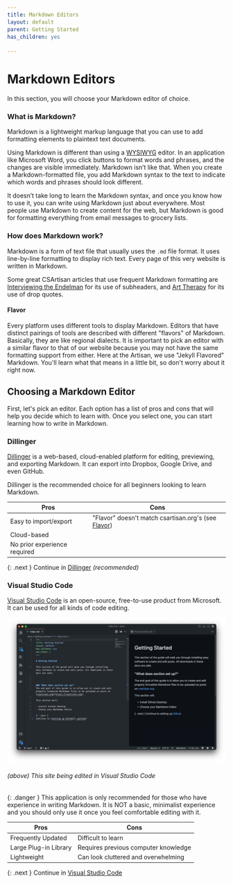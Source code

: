 ```yaml
---
title: Markdown Editors
layout: default
parent: Getting Started
has_children: yes

---
```

# Markdown Editors

In this section, you will choose your Markdown editor of choice.

### What is Markdown?

Markdown is a lightweight markup language that you can use to add formatting elements to plaintext text documents. 

Using Markdown is different than using a [WYSIWYG](https://en.wikipedia.org/wiki/WYSIWYG) editor. In an application like Microsoft Word, you click buttons to format words and phrases, and the changes are visible immediately. Markdown isn’t like that. When you create a Markdown-formatted file, you add Markdown syntax to the text to indicate which words and phrases should look different.

It doesn’t take long to learn the Markdown syntax, and once you know how to use it, you can write using Markdown just about everywhere. Most people use Markdown to create content for the web, but Markdown is good for formatting everything from email messages to grocery lists.

### How does Markdown work?

Markdown is a form of text file that usually uses the `.md` file format. It uses line-by-line formatting to display rich text. Every page of this very website is written in Markdown. 

Some great CSArtisan articles that use frequent Markdown formatting are [Interviewing the Endelman](https://csartisan.github.io/interviewing-the-endelman/) for its use of subheaders, and [Art Therapy](https://csartisan.github.io/art-therapy/) for its use of drop quotes. 

#### Flavor

Every platform uses different tools to display Markdown. Editors that have distinct pairings of tools are described with different "flavors" of Markdown. Basically, they are like regional dialects. It is important to pick an editor with a similar flavor to that of our website because you may not have the same formatting support from either. Here at the Artisan, we use "Jekyll Flavored" Markdown. You'll learn what that means in a little bit, so don't worry about it right now.

## Choosing a Markdown Editor

First, let's pick an editor. Each option has a list of pros and cons that will help you decide which to learn with. Once you select one, you can start learning how to write in Markdown. 

### Dillinger
[Dillinger](https://dillinger.io) is a web-based, cloud-enabled platform for editing, previewing, and exporting Markdown. It can export into Dropbox, Google Drive, and even GitHub.

Dillinger is the recommended choice for all beginners looking to learn Markdown.

|Pros |Cons |
|-----|-----|
Easy to import/export         |  "Flavor" doesn't match csartisan.org's (see [Flavor](index#flavor))
Cloud-based                   |  
No prior experience required  |  

{: .next }
Continue in [Dillinger](dillinger.html) _(recommended)_

### Visual Studio Code
[Visual Studio Code](https://visualstudio.microsoft.com/#vscode-section) is an open-source, free-to-use product from Microsoft. It can be used for all kinds of code editing.

![This website being edited in VSC](/assets/img/vsc_markdown.png)
###### (above) This site being edited in Visual Studio Code

{: .danger }
This application is only recommended for those who have experience in writing Markdown. It is NOT a basic, minimalist experience and you should only use it once you feel comfortable editing with it.

|Pros |Cons |
|-----|-----|
Frequently Updated     |  Difficult to learn
Large Plug-in Library  |  Requires previous computer knowledge
Lightweight            |  Can look cluttered and overwhelming

{: .next }
Continue in [Visual Studio Code](vsc.html)
